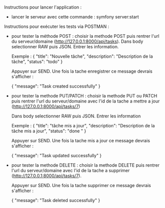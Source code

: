 Instructions pour lancer l'application : 

- lancer le serveur avec cette commande : symfony server:start


Instructions pour exécuter les tests via POSTMAN : 

- pour tester la méthode POST : choisir la methode POST puis rentrer l'url du serveur/domaine (http://127.0.0.1:8000/api/tasks). Dans body selectionner RAW puis JSON. Entrer les information.

  Exemple :
  {
  "title": "Nouvelle tâche",
  "description": "Description de la tâche",
  "status": "todo"
  }

  Appuyer sur SEND. Une fois la tache enregistrer ce message devrais s'afficher :

  {
    "message": "Task created successfully"
  }



- pour tester la methode PUT/PATCH : choisir la methode PUT ou PATCH puis rentrer l'url du serveur/domaine avec l'id de la tache a mettre a jour (http://127.0.0.1:8000/api/tasks/7)


  Dans body selectionner RAW puis JSON. Entrer les information

  Exemple :
  {
  "title": "tâche mis a jour",
  "description": "Description de la tâche mis a jour",
  "status": "done "
  }

  Appuyer sur SEND. Une fois la tache mis a jour ce message devrais s'afficher :

  {
    "message": "Task updated successfully"
  }

- pour tester la methode DELETE : choisir la methode DELETE puis rentrer l'url du serveur/domaine avec l'id de la tache a supprimer (http://127.0.0.1:8000/api/tasks/7).
  
  Appuyer sur SEND. Une fois la tache supprimer ce message devrais s'afficher :

  {
    "message": "Task deleted successfully"
  }

  
